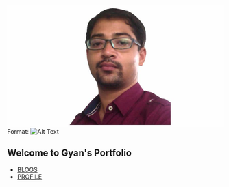 

![Gyan](/gyan_white.jpg)
Format: ![Alt Text](url)



## Welcome to Gyan's Portfolio

- [BLOGS](http://iosgyan.blogspot.in/)
- [PROFILE](http://www.gyanaranjan.com) 

